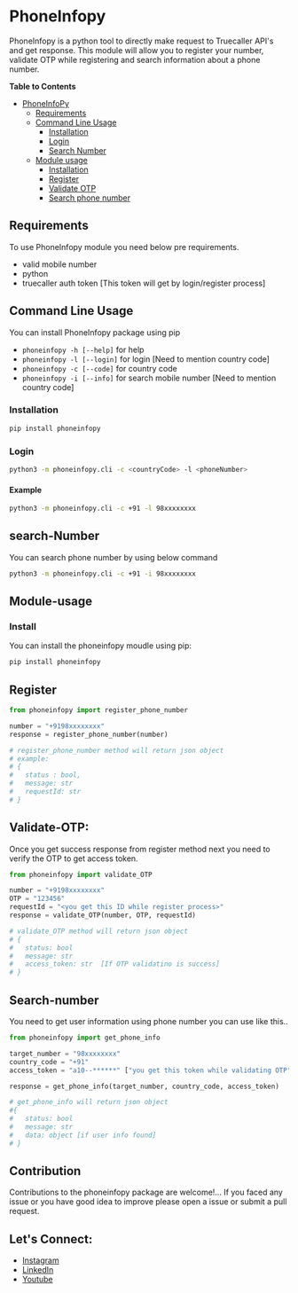 # PhoneInfopy

PhoneInfopy is a python tool to directly make request to Truecaller API's and get response. This module will allow you to register your number, validate OTP while registering and search information about a phone number.

**Table to Contents**
- [PhoneInfoPy](#PhoneInfoPy)
    - [Requirements](#requirements)
    - [Command Line Usage](#Command-line)
        - [Installation](#Installation)
        - [Login](#Login)
        - [Search Number](#search-number)
    - [Module usage](#Module-usage)
        - [Installation](#Install)
        - [Register](#Register)
        - [Validate OTP](#Validate-OTP)
        - [Search phone number](#Search-number)

## Requirements
To use PhoneInfopy module you need below pre requirements.
- valid mobile number
- python
- truecaller auth token [This token will get by login/register process]

## Command Line Usage
You can install PhoneInfopy package using pip

- `phoneinfopy -h [--help]` for help
- `phoneinfopy -l [--login]` for login [Need to mention country code]
- `phoneinfopy -c [--code]` for country code
- `phoneinfopy -i [--info]` for search mobile number [Need to mention country code]

### Installation
```bash
pip install phoneinfopy
```

### Login
```bash
python3 -m phoneinfopy.cli -c <countryCode> -l <phoneNumber>
```
#### Example
```bash
python3 -m phoneinfopy.cli -c +91 -l 98xxxxxxxx
```

## search-Number
You can search phone number by using below command
```bash
python3 -m phoneinfopy.cli -c +91 -i 98xxxxxxxx
```

## Module-usage

### Install
You can install the phoneinfopy moudle using pip:
```bash
pip install phoneinfopy
```

## Register
```python
from phoneinfopy import register_phone_number

number = "+9198xxxxxxxx"
response = register_phone_number(number)

# register_phone_number method will return json object
# example:
# {
#   status : bool,
#   message: str
#   requestId: str
# }
```

## Validate-OTP:
Once you get success response from register method next you need to verify the OTP to get access token.


```python
from phoneinfopy import validate_OTP

number = "+9198xxxxxxxx"
OTP = "123456"
requestId = "<you get this ID while register process>"
response = validate_OTP(number, OTP, requestId)

# validate_OTP method will return json object
# {
#   status: bool
#   message: str
#   access_token: str  [If OTP validatino is success]
# }
```

## Search-number
You need to get user information using phone number you can use like this..
```python
from phoneinfopy import get_phone_info

target_number = "98xxxxxxxx"
country_code = "+91"
access_token = "a10--******" ["you get this token while validating OTP"]

response = get_phone_info(target_number, country_code, access_token)

# get_phone_info will return json object 
#{
#   status: bool
#   message: str
#   data: object [if user info found]
# }
```

## Contribution

Contributions to the phoneinfopy package are welcome!...
If you faced any issue or you have good idea to improve please open a issue or submit a pull request.

## Let's Connect:
- [Instagram](https://www.instagram.com/mr_3rr0r_501/)
- [LinkedIn](https://www.linkedin.com/in/yuvaraj-a-57a103171)
- [Youtube](https://youtube.com/@Mr3rr0r501)
